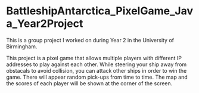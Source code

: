 # BattleshipAntarctica_PixelGame_Java_Year2Project
This is a group project I worked on during Year 2 in the University of Birmingham. 

This project is a pixel game that allows multiple players with different IP addresses to play against each other. While steering your ship away from obstacals to avoid collision, you can attack other ships in order to win the game. There will appear random pick-ups from time to time. The map and the scores of each player will be shown at the corner of the screen.
